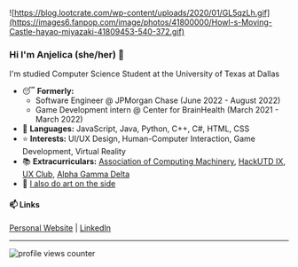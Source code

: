 ![https://blog.lootcrate.com/wp-content/uploads/2020/01/GL5qzLh.gif](https://images6.fanpop.com/image/photos/41800000/Howl-s-Moving-Castle-hayao-miyazaki-41809453-540-372.gif)

### Hi I'm Anjelica (she/her) 👋
I'm studied Computer Science Student at the University of Texas at Dallas
- 😴 **Formerly:**
  - Software Engineer @ JPMorgan Chase (June 2022 - August 2022)
  - Game Development intern @ Center for BrainHealth (March 2021 - March 2022)
- 🌻 **Languages:** JavaScript, Java, Python, C++, C#, HTML, CSS
- ⭐ **Interests:** UI/UX Design, Human-Computer Interaction, Game Development, Virtual Reality
- 📚 **Extracurriculars:** [Association of Computing Machinery](https://acmutd.co/), [HackUTD IX](https://hackutd.co/), [UX Club](https://uxutd.com/), [Alpha Gamma Delta](http://utdallas.alphagammadelta.org/)
- 🎨 [I also do art on the side](https://evanjelica.github.io/pages/art.html)

#### 📫 Links
[Personal Website](https://evanjelica.github.io) | [LinkedIn](https://www.linkedin.com/in/anjelica-avorque/)

---

![profile views counter](https://komarev.com/ghpvc/?username=evanjelica&label=visitors)
